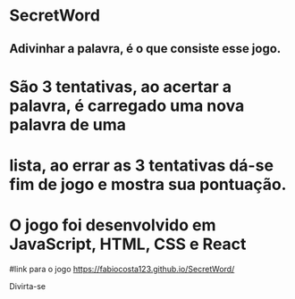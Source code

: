 # SecretWord

## Adivinhar a palavra, é o que consiste esse jogo.

# São 3 tentativas, ao acertar a palavra, é carregado uma nova palavra de uma

# lista, ao errar as 3 tentativas dá-se fim de jogo e mostra sua pontuação.

# O jogo foi desenvolvido em JavaScript, HTML, CSS e React

#link para o jogo
https://fabiocosta123.github.io/SecretWord/

Divirta-se
